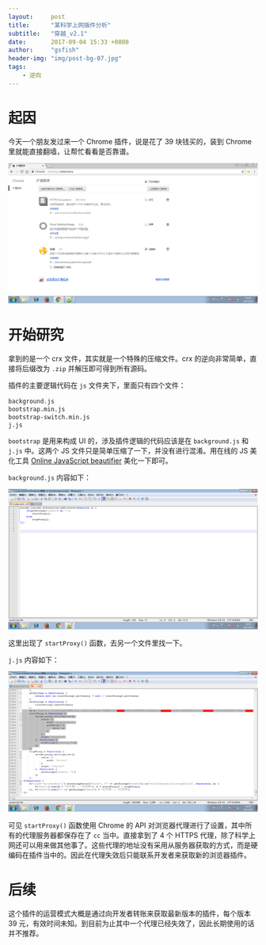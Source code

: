 ```yaml
---
layout:     post
title:      "某科学上网插件分析"
subtitle:   "穿越_v2.1"
date:       2017-09-04 15:33 +0800
author:     "gsfish"
header-img: "img/post-bg-07.jpg"
tags:
    - 逆向
---
```


# 起因

今天一个朋友发过来一个 Chrome 插件，说是花了 39 块钱买的，装到 Chrome 里就能直接翻墙，让帮忙看看是否靠谱。

![01.png](/img/proxy-plugin-analysis/01.png)

# 开始研究

拿到的是一个 crx 文件，其实就是一个特殊的压缩文件。crx 的逆向非常简单，直接将后缀改为 `.zip` 并解压即可得到所有源码。

插件的主要逻辑代码在 `js` 文件夹下，里面只有四个文件：

```
background.js
bootstrap.min.js
bootstrap-switch.min.js
j.js
```

`bootstrap` 是用来构成 UI 的，涉及插件逻辑的代码应该是在 `background.js` 和 `j.js` 中。这两个 JS 文件只是简单压缩了一下，并没有进行混淆。用在线的 JS 美化工具 [Online JavaScript beautifier](http://jsbeautifier.org/) 美化一下即可。

`background.js` 内容如下：

![02.png](/img/proxy-plugin-analysis/02.png)

这里出现了 `startProxy()` 函数，去另一个文件里找一下。

`j.js` 内容如下：

![03.png](/img/proxy-plugin-analysis/03.png)

可见 `startProxy()` 函数使用 Chrome 的 API 对浏览器代理进行了设置，其中所有的代理服务器都保存在了 `cc` 当中。直接拿到了 4 个 HTTPS 代理，除了科学上网还可以用来做其他事了。这些代理的地址没有采用从服务器获取的方式，而是硬编码在插件当中的。因此在代理失效后只能联系开发者来获取新的浏览器插件。

# 后续

这个插件的运营模式大概是通过向开发者转账来获取最新版本的插件，每个版本 39 元，有效时间未知。到目前为止其中一个代理已经失效了，因此长期使用的话并不推荐。
